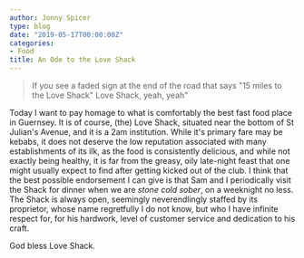 ```yaml
---
author: Jonny Spicer
type: blog
date: "2019-05-17T00:00:00Z"
categories:
- Food
title: An Ode to the Love Shack
---
```

> If you see a faded sign at the end of the road that says
> "15 miles to the
> Love Shack"
> Love Shack, yeah, yeah"

Today I want to pay homage to what is comfortably the best fast food place in Guernsey. It is of course, (the) Love Shack, situated
near the bottom of St Julian's Avenue, and it is a 2am institution. While it's primary fare may be kebabs, it does not deserve the low
reputation associated with many establishments of its ilk, as the food is consistently delicious, and while not exactly being healthy,
it is far from the greasy, oily late-night feast that one might usually expect to find after getting kicked out of the club. I think
that the best possible endorsement I can give is that Sam and I periodically visit the Shack for dinner when we are *stone cold sober*,
on a weeknight no less. The Shack is always open, seemingly neverendlingly staffed by its proprietor, whose name regretfully I do not know,
but who I have infinite respect for, for his hardwork, level of customer service and dedication to his craft.

God bless Love Shack.
